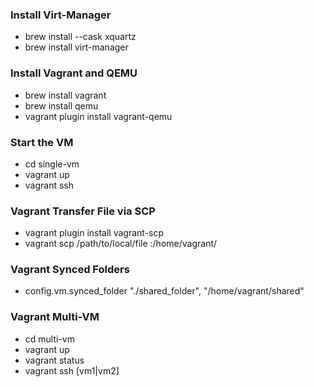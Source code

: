 ### Install Virt-Manager

- brew install --cask xquartz
- brew install virt-manager

### Install Vagrant and QEMU

- brew install vagrant
- brew install qemu
- vagrant plugin install vagrant-qemu

### Start the VM

- cd single-vm
- vagrant up
- vagrant ssh

### Vagrant Transfer File via SCP

- vagrant plugin install vagrant-scp
- vagrant scp /path/to/local/file :/home/vagrant/

### Vagrant Synced Folders

- config.vm.synced_folder "./shared_folder", "/home/vagrant/shared"

### Vagrant Multi-VM

- cd multi-vm
- vagrant up
- vagrant status
- vagrant ssh [vm1|vm2]
